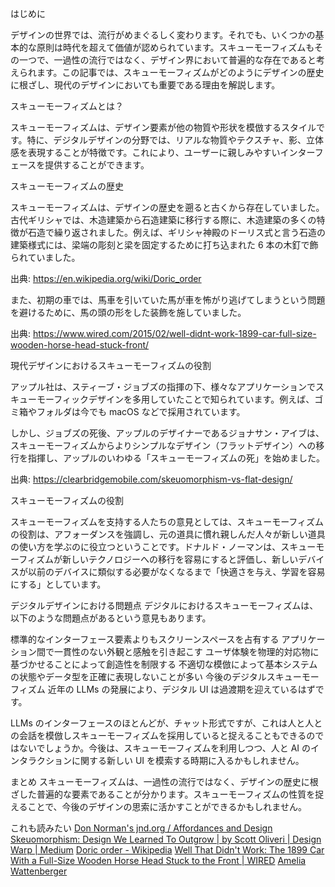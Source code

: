 はじめに

デザインの世界では、流行がめまぐるしく変わります。それでも、いくつかの基本的な原則は時代を超えて価値が認められています。スキューモーフィズムもその一つで、一過性の流行ではなく、デザイン界において普遍的な存在であると考えられます。この記事では、スキューモーフィズムがどのようにデザインの歴史に根ざし、現代のデザインにおいても重要である理由を解説します。

スキューモーフィズムとは？

スキューモーフィズムは、デザイン要素が他の物質や形状を模倣するスタイルです。特に、デジタルデザインの分野では、リアルな物質やテクスチャ、影、立体感を表現することが特徴です。これにより、ユーザーに親しみやすいインターフェースを提供することができます。

スキューモーフィズムの歴史

スキューモーフィズムは、デザインの歴史を遡ると古くから存在していました。古代ギリシャでは、木造建築から石造建築に移行する際に、木造建築の多くの特徴が石造で繰り返されました。例えば、ギリシャ神殿のドーリス式と言う石造の建築様式には、梁端の彫刻と梁を固定するために打ち込まれた 6 本の木釘で飾られていました。

出典: https://en.wikipedia.org/wiki/Doric_order

また、初期の車では、馬車を引いていた馬が車を怖がり逃げてしまうという問題を避けるために、馬の頭の形をした装飾を施していました。

出典: https://www.wired.com/2015/02/well-didnt-work-1899-car-full-size-wooden-horse-head-stuck-front/

現代デザインにおけるスキューモーフィズムの役割

アップル社は、スティーブ・ジョブズの指揮の下、様々なアプリケーションでスキューモーフィックデザインを多用していたことで知られています。例えば、ゴミ箱やフォルダは今でも macOS などで採用されています。

しかし、ジョブズの死後、アップルのデザイナーであるジョナサン・アイブは、スキューモーフィズムからよりシンプルなデザイン（フラットデザイン）への移行を指揮し、アップルのいわゆる「スキューモーフィズムの死」を始めました。

出典: https://clearbridgemobile.com/skeuomorphism-vs-flat-design/

スキューモーフィズムの役割

スキューモーフィズムを支持する人たちの意見としては、スキューモーフィズムの役割は、アフォーダンスを強調し、元の道具に慣れ親しんだ人々が新しい道具の使い方を学ぶのに役立つということです。ドナルド・ノーマンは、スキューモーフィズムが新しいテクノロジーへの移行を容易にすると評価し、新しいデバイスが以前のデバイスに類似する必要がなくなるまで「快適さを与え、学習を容易にする」としています。

デジタルデザインにおける問題点
デジタルにおけるスキューモーフィズムは、以下のような問題点があるという意見もあります。

標準的なインターフェース要素よりもスクリーンスペースを占有する
アプリケーション間で一貫性のない外観と感触を引き起こす
ユーザ体験を物理的対応物に基づかせることによって創造性を制限する
不適切な模倣によって基本システムの状態やデータ型を正確に表現しないことが多い
今後のデジタルスキューモーフィズム
近年の LLMs の発展により、デジタル UI は過渡期を迎えているはずです。

LLMs のインターフェースのほとんどが、チャット形式ですが、これは人と人との会話を模倣しスキューモーフィズムを採用していると捉えることもできるのではないでしょうか。今後は、スキューモーフィズムを利用しつつ、人と AI のインタラクションに関する新しい UI を模索する時期に入るかもしれません。

まとめ
スキューモーフィズムは、一過性の流行ではなく、デザインの歴史に根ざした普遍的な要素であることが分かります。スキューモーフィズムの性質を捉えることで、今後のデザインの思索に活かすことができるかもしれません。

これも読みたい
[Don Norman's jnd.org / Affordances and Design](https://web.archive.org/web/20121120145620/http://www.jnd.org/dn.mss/affordances_and.html)
[Skeuomorphism: Design We Learned To Outgrow | by Scott Oliveri | Design Warp | Medium](https://medium.com/design-warp/skeuomorphism-design-we-learned-to-outgrow-8a24895a80d0)
[Doric order - Wikipedia](https://en.wikipedia.org/wiki/Doric_order)
[Well That Didn't Work: The 1899 Car With a Full-Size Wooden Horse Head Stuck to the Front | WIRED](https://www.wired.com/2015/02/well-didnt-work-1899-car-full-size-wooden-horse-head-stuck-front/)
[Amelia Wattenberger](https://wattenberger.com/thoughts/boo-chatbots)
